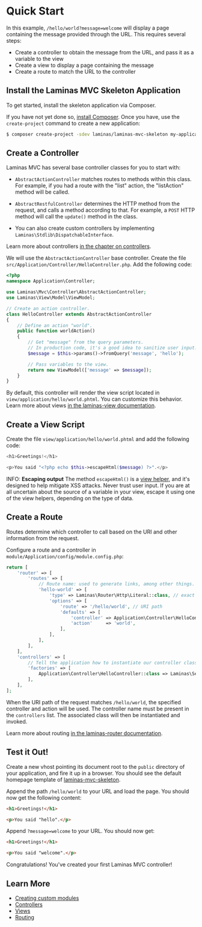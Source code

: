 # Quick Start

In this example, `/hello/world?message=welcome` will display a page containing the message provided through the URL.
This requires several steps:

- Create a controller to obtain the message from the URL, and pass it as a variable to the view
- Create a view to display a page containing the message
- Create a route to match the URL to the controller

## Install the Laminas MVC Skeleton Application

To get started, install the skeleton application via Composer.

If you have not yet done so, [install Composer](https://getcomposer.org/doc/00-intro.md#installation-linux-unix-osx).
Once you have, use the `create-project` command to create a new application:

```bash
$ composer create-project -sdev laminas/laminas-mvc-skeleton my-application
```

## Create a Controller

Laminas MVC has several base controller classes for you to start with:

- `AbstractActionController` matches routes to methods within this class.
  For example, if you had a route with the "list" action, the "listAction" method will be called.

- `AbstractRestfulController` determines the HTTP method from the request, and calls a method according to that.
  For example, a `POST` HTTP method will call the `update()` method in the class.

- You can also create custom controllers by implementing `Laminas\Stdlib\DispatchableInterface`.

Learn more about controllers [in the chapter on controllers](controllers.md).

We will use the `AbstractActionController` base controller.
Create the file `src/Application/Controller/HelloController.php`.
Add the following code:

```php
<?php
namespace Application\Controller;

use Laminas\Mvc\Controller\AbstractActionController;
use Laminas\View\Model\ViewModel;

// Create an action controller.
class HelloController extends AbstractActionController
{
    // Define an action "world".
    public function worldAction()
    {
        // Get "message" from the query parameters.
        // In production code, it's a good idea to sanitize user input.
        $message = $this->params()->fromQuery('message', 'hello');

        // Pass variables to the view.
        return new ViewModel(['message' => $message]);
    }
}
```

By default, this controller will render the view script located in `view/application/hello/world.phtml`.
You can customize this behavior.
Learn more about views [in the laminas-view documentation](https://docs.laminas.dev/laminas-view/quick-start/).

## Create a View Script

Create the file `view/application/hello/world.phtml` and add the following code:

```php
<h1>Greetings!</h1>

<p>You said "<?php echo $this->escapeHtml($message) ?>".</p>
```

INFO: **Escaping output**
The method `escapeHtml()` is a [view helper](https://docs.laminas.dev/laminas-view/helpers/intro/), and it's designed to help mitigate XSS attacks.
Never trust user input.
If you are at all uncertain about the source of a variable in your view, escape it using one of the view helpers, depending on the type of data.

## Create a Route

Routes determine which controller to call based on the URI and other information from the request.

Configure a route and a controller in `module/Application/config/module.config.php`:

```php
return [
    'router' => [
        'routes' => [
            // Route name: used to generate links, among other things.
            'hello-world' => [
                'type' => Laminas\Router\Http\Literal::class, // exact match of URI path
                'options' => [
                    'route' => '/hello/world', // URI path
                    'defaults' => [
                        'controller' => Application\Controller\HelloController::class, // unique name
                        'action'     => 'world',
                    ],
                ],
            ],
        ],
    ],
    'controllers' => [
        // Tell the application how to instantiate our controller class
        'factories' => [
            Application\Controller\HelloController::class => Laminas\ServiceManager\Factory\InvokableFactory::class,
        ],
    ],
];
```

When the URI path of the request matches `/hello/world`, the specified controller and action will be used.
The controller name must be present in the `controllers` list.
The associated class will then be instantiated and invoked.

Learn more about routing [in the laminas-router documentation](https://docs.laminas.dev/laminas-router/routing).

## Test it Out!

Create a new vhost pointing its document root to the `public` directory of your application, and fire it up in a browser.
You should see the default homepage template of [laminas-mvc-skeleton](https://github.com/laminas/laminas-mvc-skeleton).

Append the path `/hello/world` to your URL and load the page.
You should now get the following content:

```html
<h1>Greetings!</h1>

<p>You said "hello".</p>
```

Append `?message=welcome` to your URL.
You should now get:

```html
<h1>Greetings!</h1>

<p>You said "welcome".</p>
```

Congratulations!
You've created your first Laminas MVC controller!

## Learn More

- [Creating custom modules](https://docs.laminas.dev/tutorials/getting-started/modules/)
- [Controllers](controllers.md)
- [Views](https://docs.laminas.dev/laminas-view/quick-start)
- [Routing](https://docs.laminas.dev/laminas-router/routing)

